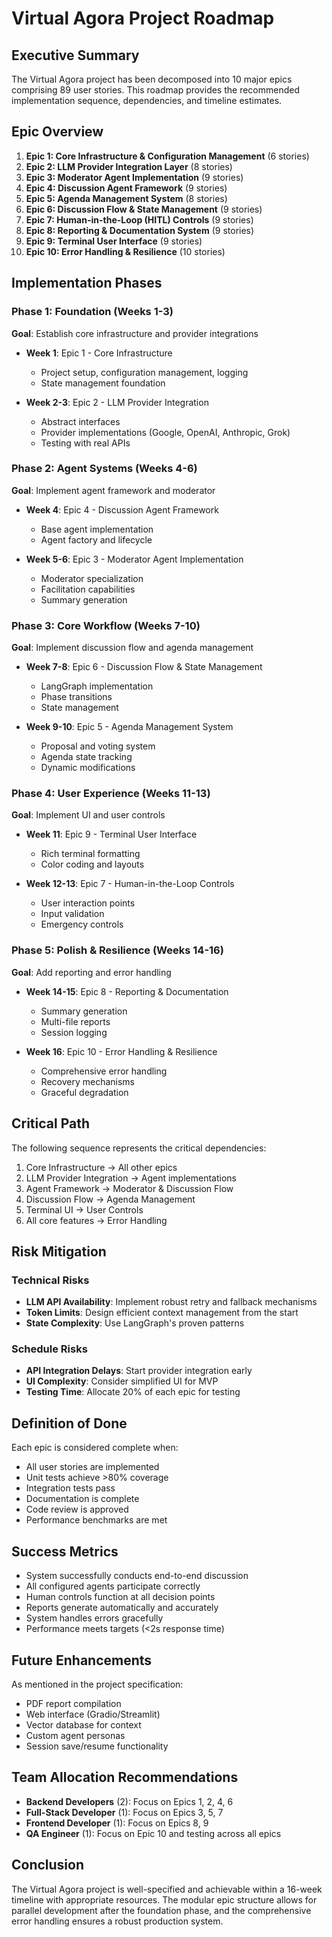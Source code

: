 # Virtual Agora Project Roadmap

## Executive Summary

The Virtual Agora project has been decomposed into 10 major epics comprising 89 user stories. This roadmap provides the recommended implementation sequence, dependencies, and timeline estimates.

## Epic Overview

1. **Epic 1: Core Infrastructure & Configuration Management** (6 stories)
2. **Epic 2: LLM Provider Integration Layer** (8 stories)
3. **Epic 3: Moderator Agent Implementation** (9 stories)
4. **Epic 4: Discussion Agent Framework** (9 stories)
5. **Epic 5: Agenda Management System** (8 stories)
6. **Epic 6: Discussion Flow & State Management** (9 stories)
7. **Epic 7: Human-in-the-Loop (HITL) Controls** (9 stories)
8. **Epic 8: Reporting & Documentation System** (9 stories)
9. **Epic 9: Terminal User Interface** (9 stories)
10. **Epic 10: Error Handling & Resilience** (10 stories)

## Implementation Phases

### Phase 1: Foundation (Weeks 1-3)

**Goal**: Establish core infrastructure and provider integrations

- **Week 1**: Epic 1 - Core Infrastructure

  - Project setup, configuration management, logging
  - State management foundation

- **Week 2-3**: Epic 2 - LLM Provider Integration
  - Abstract interfaces
  - Provider implementations (Google, OpenAI, Anthropic, Grok)
  - Testing with real APIs

### Phase 2: Agent Systems (Weeks 4-6)

**Goal**: Implement agent framework and moderator

- **Week 4**: Epic 4 - Discussion Agent Framework

  - Base agent implementation
  - Agent factory and lifecycle

- **Week 5-6**: Epic 3 - Moderator Agent Implementation
  - Moderator specialization
  - Facilitation capabilities
  - Summary generation

### Phase 3: Core Workflow (Weeks 7-10)

**Goal**: Implement discussion flow and agenda management

- **Week 7-8**: Epic 6 - Discussion Flow & State Management

  - LangGraph implementation
  - Phase transitions
  - State management

- **Week 9-10**: Epic 5 - Agenda Management System
  - Proposal and voting system
  - Agenda state tracking
  - Dynamic modifications

### Phase 4: User Experience (Weeks 11-13)

**Goal**: Implement UI and user controls

- **Week 11**: Epic 9 - Terminal User Interface

  - Rich terminal formatting
  - Color coding and layouts

- **Week 12-13**: Epic 7 - Human-in-the-Loop Controls
  - User interaction points
  - Input validation
  - Emergency controls

### Phase 5: Polish & Resilience (Weeks 14-16)

**Goal**: Add reporting and error handling

- **Week 14-15**: Epic 8 - Reporting & Documentation

  - Summary generation
  - Multi-file reports
  - Session logging

- **Week 16**: Epic 10 - Error Handling & Resilience
  - Comprehensive error handling
  - Recovery mechanisms
  - Graceful degradation

## Critical Path

The following sequence represents the critical dependencies:

1. Core Infrastructure → All other epics
2. LLM Provider Integration → Agent implementations
3. Agent Framework → Moderator & Discussion Flow
4. Discussion Flow → Agenda Management
5. Terminal UI → User Controls
6. All core features → Error Handling

## Risk Mitigation

### Technical Risks

- **LLM API Availability**: Implement robust retry and fallback mechanisms
- **Token Limits**: Design efficient context management from the start
- **State Complexity**: Use LangGraph's proven patterns

### Schedule Risks

- **API Integration Delays**: Start provider integration early
- **UI Complexity**: Consider simplified UI for MVP
- **Testing Time**: Allocate 20% of each epic for testing

## Definition of Done

Each epic is considered complete when:

- All user stories are implemented
- Unit tests achieve >80% coverage
- Integration tests pass
- Documentation is complete
- Code review is approved
- Performance benchmarks are met

## Success Metrics

- System successfully conducts end-to-end discussion
- All configured agents participate correctly
- Human controls function at all decision points
- Reports generate automatically and accurately
- System handles errors gracefully
- Performance meets targets (<2s response time)

## Future Enhancements

As mentioned in the project specification:

- PDF report compilation
- Web interface (Gradio/Streamlit)
- Vector database for context
- Custom agent personas
- Session save/resume functionality

## Team Allocation Recommendations

- **Backend Developers** (2): Focus on Epics 1, 2, 4, 6
- **Full-Stack Developer** (1): Focus on Epics 3, 5, 7
- **Frontend Developer** (1): Focus on Epics 8, 9
- **QA Engineer** (1): Focus on Epic 10 and testing across all epics

## Conclusion

The Virtual Agora project is well-specified and achievable within a 16-week timeline with appropriate resources. The modular epic structure allows for parallel development after the foundation phase, and the comprehensive error handling ensures a robust production system.
